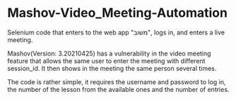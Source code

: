 # Mashov-Video_Meeting-Automation
Selenium code that enters to the web app "משוב", logs in, and enters a live meeting.

Mashov(Version: 3.20210425) has a vulnerability in the video meeting feature that allows the same user to enter the meeting with different session_id.
It then shows in the meeting the same person several times.

The code is rather simple, it requires the username and password to log in, the number of the lesson from the available ones and the number of entries.


